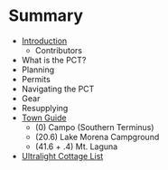 # Summary

* [Introduction](README.md)
   * Contributors
* What is the PCT?
* Planning
* Permits
* Navigating the PCT
* Gear
* Resupplying
* [Town Guide](town_guide.md)
   * (0) Campo (Southern Terminus)
   * (20.6) Lake Morena Campground
   * (41.6 + .4) Mt. Laguna
* [Ultralight Cottage List](ultralight_cottage_list.md)

